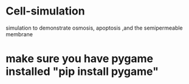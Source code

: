 # Cell-simulation
simulation to demonstrate osmosis, apoptosis ,and the semipermeable membrane 
# make sure you have pygame installed "pip install pygame"
